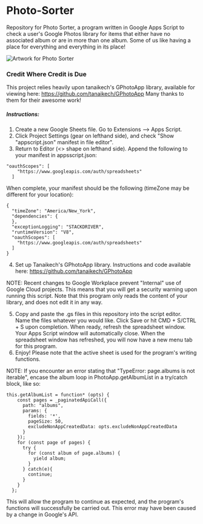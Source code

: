 # Photo-Sorter
Repository for Photo Sorter, a program written in Google Apps Script to check a user's Google Photos library for items that either have no associated album or are in more than one album. Some of us like having a place for everything and everything in its place!

![Artwork for Photo Sorter]([https://cdnb.artstation.com/p/assets/images/images/046/204/317/medium/luis-dasilva-wartboard-1cleanerfinal.jpg?1644530198](https://www.luisdasilva.net/uploads/5/9/2/2/59224173/title-card-2_orig.png))

### Credit Where Credit is Due
This project relies heavily upon tanaikech's GPhotoApp library, available for viewing here: https://github.com/tanaikech/GPhotoApp
Many thanks to them for their awesome work!

##### Instructions:
1. Create a new Google Sheets file. Go to Extensions --> Apps Script.
2. Click Project Settings (gear on lefthand side), and check "Show "appscript.json" manifest in file editor".
3. Return to Editor (<> shape on lefthand side). Append the following to your manifest in appsscript.json:

```
"oauthScopes": [
    "https://www.googleapis.com/auth/spreadsheets"
  ]
```

When complete, your manifest should be the following (timeZone may be different for your location):

```
{
  "timeZone": "America/New_York",
  "dependencies": {
  },
  "exceptionLogging": "STACKDRIVER",
  "runtimeVersion": "V8",
  "oauthScopes": [
    "https://www.googleapis.com/auth/spreadsheets"
  ]
}
```

4.  Set up Tanaikech's GPhotoApp library. Instructions and code available here: https://github.com/tanaikech/GPhotoApp

NOTE: Recent changes to Google Workplace prevent "Internal" use of Google Cloud projects. This means that you will get a security warning upon running this script. Note that this program only reads the content of your library, and does not edit it in any way.

5. Copy and paste the .gs files in this repository into the script editor. Name the files whatever you would like. Click Save or hit CMD + S/CTRL + S upon completion. When ready, refresh the spreadsheet window. Your Apps Script window will automatically close. When the spreadsheet window has refreshed, you will now have a new menu tab for this program. 
6. Enjoy! Please note that the active sheet is used for the program's writing functions.

NOTE: If you encounter an error stating that "TypeError: page.albums is not iterable", encase the album loop in PhotoApp.getAlbumList in a try/catch block, like so: 

```
this.getAlbumList = function* (opts) {
    const pages = _paginatedApiCall({
      path: "albums",
      params: {
        fields: '*',
        pageSize: 50,
        excludeNonAppCreatedData: opts.excludeNonAppCreatedData
      }
    });
    for (const page of pages) {
      try {
        for (const album of page.albums) {
          yield album;
        }
      } catch(e){
        continue;
      }
    }
  };
```

This will allow the program to continue as expected, and the program's functions will successfully be carried out. This error may have been caused by a change in Google's API.
